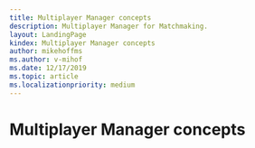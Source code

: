 ```yaml
---
title: Multiplayer Manager concepts
description: Multiplayer Manager for Matchmaking.
layout: LandingPage
kindex: Multiplayer Manager concepts
author: mikehoffms
ms.author: v-mihof
ms.date: 12/17/2019
ms.topic: article
ms.localizationpriority: medium
---
```


# Multiplayer Manager concepts


<!-- 
### In this section

| Article | Description |
|---------|-------------|
| [__](__) | __ |
| [__](__) | __ |
| [__](__) | __ |
-->
